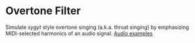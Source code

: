 # Overtone Filter
Simulate *sygyt* style overtone singing (a.k.a. throat singing) by emphasizing MIDI-selected harmonics of an audio signal.
[Audio examples](https://soundcloud.com/lukemcraig/sets/ovetone-filter-audio-examples)
